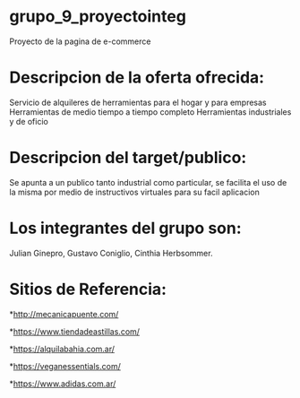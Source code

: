 # grupo_9_proyectointeg
Proyecto de la pagina de e-commerce

# Descripcion de la oferta ofrecida:
Servicio de alquileres de herramientas para el hogar y para empresas
Herramientas de medio tiempo a tiempo completo 
Herramientas industriales y de oficio 
# Descripcion del target/publico:
Se apunta a un publico tanto industrial como particular, se facilita el uso de la misma por medio de instructivos virtuales para su facil aplicacion  
# Los integrantes del grupo son: 
Julian Ginepro, 
Gustavo Coniglio,
Cinthia Herbsommer.

# Sitios de Referencia:

*http://mecanicapuente.com/

*https://www.tiendadeastillas.com/

*https://alquilabahia.com.ar/

*https://veganessentials.com/

*https://www.adidas.com.ar/





